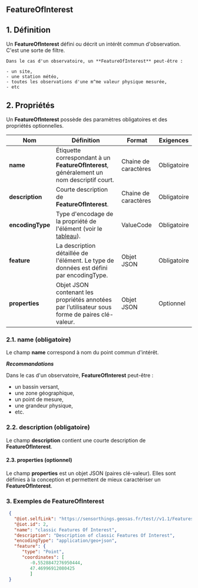 ## FeatureOfInterest

## **1. Définition**

Un **FeatureOfInterest** défini ou décrit un intérêt commun d'observation. C'est une sorte de filtre.

```{tip}
Dans le cas d'un observatoire, un **FeatureOfInterest** peut-être :

- un site,
- une station météo,
- toutes les observations d'une m^me valeur physique mesurée,
- etc
```

## **2. Propriétés**

Un **FeatureOfInterest** possède des paramètres obligatoires et des propriétés optionnelles.

| Nom              | Définition                                                                                                                           | Format               | Exigences   |
| ---------------- | ------------------------------------------------------------------------------------------------------------------------------------ | -------------------- | ----------- |
| **name**         | Étiquette correspondant à un **FeatureOfInterest**, généralement un nom descriptif court.                                            | Chaine de caractères | Obligatoire |
| **description**  | Courte description de **FeatureOfInterest**.                                                                                         | Chaine de caractères | Obligatoire |
| **encodingType** | Type d'encodage de la propriété de l'élément (voir le [tableau](https://docs.ogc.org/is/18-088/18-088.html#tab-encodingtype-codes)). | ValueCode            | Obligatoire |
| **feature**      | La description détaillée de l'élément. Le type de données est défini par encodingType.                                               | Objet JSON           | Obligatoire |
| **properties**   | Objet JSON contenant les propriétés annotées par l’utilisateur sous forme de paires clé-valeur.                                      | Objet JSON           | Optionnel   |

### **2.1. name** (obligatoire)

Le champ **name** correspond à nom du point commun d'intérêt.

**_Recommandations_**

Dans le cas d'un observatoire, **FeatureOfInterest** peut-être :

- un bassin versant,
- une zone géographique,
- un point de mesure,
- une grandeur physique,
- etc.

### **2.2. description** (obligatoire)

Le champ **description** contient une courte description de **FeatureOfInterest**.

#### **2.3. properties** (optionnel)

Le champ **properties** est un objet JSON (paires clé-valeur). Elles sont définies à la conception et permettent de mieux caractériser un **FeatureOfInterest**.

### **3. Exemples de FeatureOfInterest**

```json
 {
   "@iot.selfLink": "https://sensorthings.geosas.fr/test//v1.1/FeaturesOfInterest(2)",
   "@iot.id": 2,
   "name": "classic Features Of Interest",
   "description": "Description of classic Features Of Interest",
   "encodingType": "application/geo+json",
   "feature": {
      "type": "Point",
      "coordinates": [
         -0.5528847276950444,
         47.46996912080425
         ]
 }
```
